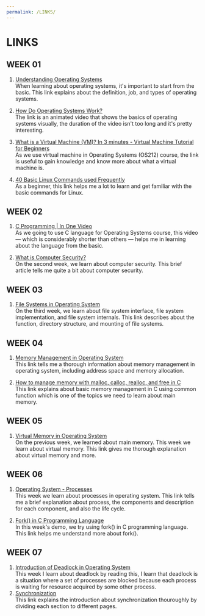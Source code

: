 ```yaml
---
permalink: /LINKS/
---
```


# LINKS
## WEEK 01

1. [Understanding Operating Systems](https://edu.gcfglobal.org/en/computerbasics/understanding-operating-systems/1/) <br>
When learning about operating systems, it's important to start from the basic. This link explains about the definition, job, and types of operating systems.

2. [How Do Operating Systems Work?](https://www.youtube.com/watch?v=GjNp0bBrjmU) <br>
The link is an animated video that shows the basics of operating systems visually, the duration of the video isn't too long and it's pretty interesting.

3. [What is a Virtual Machine (VM)? In 3 minutes - Virtual Machine Tutorial for Beginners](https://youtu.be/yIVXjl4SwVo) <br>
As we use virtual machine in Operating Systems (OS212) course, the link is useful to gain knowledge and know more about what a virtual machine is.

4. [40 Basic Linux Commands used Frequently](https://linoxide.com/essential-linux-basic-commands/) <br>
As a beginner, this link helps me a lot to learn and get familiar with the basic commands for Linux.

## WEEK 02
1. [C Programming | In One Video](https://youtu.be/3lQEunpmtRA) <br>
As we going to use C language for Operating Systems course, this video —  which is considerably shorter than others — helps me in learning about the language from the basic.

2. [What is Computer Security?](https://www.edureka.co/blog/what-is-computer-security/#SecurityPractices) <br>
On the second week, we learn about computer security. This brief article tells me quite a bit about computer security.

## WEEK 03
1. [File Systems in Operating System](https://www.geeksforgeeks.org/file-systems-in-operating-system/) <br>
On the third week, we learn about file system interface, file system implementation, and file system internals. This link describes about the function, directory structure, and mounting of file systems.

## WEEK 04
1. [Memory Management in Operating System](https://www.geeksforgeeks.org/memory-management-in-operating-system/) <br>
This link tells me a thorough information about memory management in operating system, including address space and memory allocation.

2. [How to manage memory with malloc, calloc, realloc, and free in C](https://youtu.be/lQP4X3odvHE) <br>
This link explains about basic memory management in C using common function which is one of the topics we need to learn about main memory.

## WEEK 05
1. [Virtual Memory in Operating System](https://www.geeksforgeeks.org/virtual-memory-in-operating-system/) <br>
On the previous week, we learned about main memory. This week we learn about virtual memory. This link gives me thorough explanation about virtual memory and more.

## WEEK 06
1. [Operating System - Processes](https://www.tutorialspoint.com/operating_system/os_processes.htm) <br>
This week we learn about processes in operating system. This link tells me a brief explanation about process, the components and description for each component, and also the life cycle.

2. [Fork() in C Programming Language](https://www.section.io/engineering-education/fork-in-c-programming-language/) <br>
In this week's demo, we try using fork() in C programming language. This link helps me understand more about fork().

## WEEK 07
1. [Introduction of Deadlock in Operating System](https://www.geeksforgeeks.org/introduction-of-deadlock-in-operating-system/) <br>
This week I learn about deadlock by reading this, I learn that deadlock is a situation where a set of processes are blocked because each process is waiting for resource acquired by some other process.
2. [Synchronization](https://www.javatpoint.com/os-process-synchronization-introduction) <br>
This link explains the introduction about synchronization thouroughly by dividing each section to different pages.
